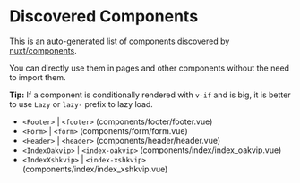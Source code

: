 # Discovered Components

This is an auto-generated list of components discovered by [nuxt/components](https://github.com/nuxt/components).

You can directly use them in pages and other components without the need to import them.

**Tip:** If a component is conditionally rendered with `v-if` and is big, it is better to use `Lazy` or `lazy-` prefix to lazy load.

- `<Footer>` | `<footer>` (components/footer/footer.vue)
- `<Form>` | `<form>` (components/form/form.vue)
- `<Header>` | `<header>` (components/header/header.vue)
- `<IndexOakvip>` | `<index-oakvip>` (components/index/index_oakvip.vue)
- `<IndexXshkvip>` | `<index-xshkvip>` (components/index/index_xshkvip.vue)
